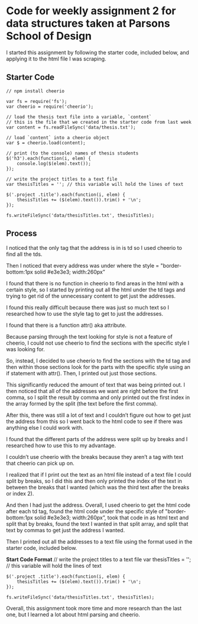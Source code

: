 # Code for weekly assignment 2 for data structures taken at Parsons School of Design

I started this assignment by following the starter code, included below, and applying it to the html file I was scraping.

## Starter Code
    // npm install cheerio

    var fs = require('fs');
    var cheerio = require('cheerio');

    // load the thesis text file into a variable, `content`
    // this is the file that we created in the starter code from last week
    var content = fs.readFileSync('data/thesis.txt');

    // load `content` into a cheerio object
    var $ = cheerio.load(content);

    // print (to the console) names of thesis students
    $('h3').each(function(i, elem) {
        console.log($(elem).text());
    });

    // write the project titles to a text file
    var thesisTitles = ''; // this variable will hold the lines of text

    $('.project .title').each(function(i, elem) {
        thesisTitles += ($(elem).text()).trim() + '\n';
    });

    fs.writeFileSync('data/thesisTitles.txt', thesisTitles);

## Process 
I noticed that the only tag that the address is in is td so I used cheerio to find all the tds.

Then I noticed that every address was under where the style = "border-bottom:1px solid #e3e3e3; width:260px”

I found that there is no function in cheerio to find areas in the html with a certain style, so I started by printing out all the html under the td tags and trying to get rid of the unnecessary content to get just the addresses. 

I found this really difficult because there was just so much text so I researched how to use the style tag to get to just the addresses.

I found that there is a function attr() aka attribute.

Because parsing through the text looking for style is not a feature of cheerio, I could not use cheerio to find the sections with the specific style I was looking for.

So, instead, I decided to use cheerio to find the sections with the td tag and then within those sections look for the parts with the specific style using an if statement with attr(). Then, I printed out just those sections.

This significantly reduced the amount of text that was being printed out. I then noticed that all of the addresses we want are right before the first comma, so I split the result by comma and only printed out the first index in the array formed by the split (the text before the first comma).

After this, there was still a lot of text and I couldn’t figure out how to get just the address from this so I went back to the html code to see if there was anything else I could work with. 

I found that the different parts of the address were split up by breaks and I researched how to use this to my advantage.

I couldn’t use cheerio with the breaks because they aren’t a tag with text that cheerio can pick up on. 
 
I realized that if I print out the text as an html file instead of a text file I could split by breaks, so I did this and then only printed the index of the text in between the breaks that I wanted (which was the third text after the breaks or index 2).

And then I had just the address. Overall, I used cheerio to get the html code after each td tag, found the html code under the specific style of "border-bottom:1px solid #e3e3e3; width:260px”, took that code in as html text and split that by breaks, found the text I wanted in that split array, and split that text by commas to get just the address I wanted.

Then I printed out all the addresses to a text file using the format used in the starter code, included below.

**Start Code Format**
    // write the project titles to a text file
    var thesisTitles = ''; // this variable will hold the lines of text

    $('.project .title').each(function(i, elem) {
        thesisTitles += ($(elem).text()).trim() + '\n';
    });

    fs.writeFileSync('data/thesisTitles.txt', thesisTitles);
    
Overall, this assignment took more time and more research than the last one, but I learned a lot about html parsing and cheerio.
